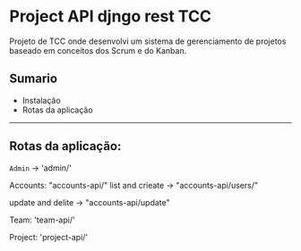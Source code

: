 # Project API djngo rest TCC

Projeto de TCC onde desenvolvi um sistema de gerenciamento de projetos baseado em conceitos dos Scrum e do Kanban. 


## **Sumario** <br>
* Instalação
* Rotas da aplicação

<hr />

## Rotas da aplicação:

`Admin` -> 'admin/'

Accounts:
"accounts-api/"
list and crieate -> "accounts-api/users/"

update and delite -> "accounts-api/update"

Team:
'team-api/'

Project:
'project-api/'
